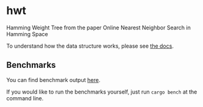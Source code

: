 # hwt

Hamming Weight Tree from the paper Online Nearest Neighbor Search in Hamming Space

To understand how the data structure works, please see [the docs](https://docs.rs/hwt/).

## Benchmarks

You can find benchmark output [here](http://vadixidav.github.io/hwt/).

If you would like to run the benchmarks yourself, just run `cargo bench` at the
command line.


